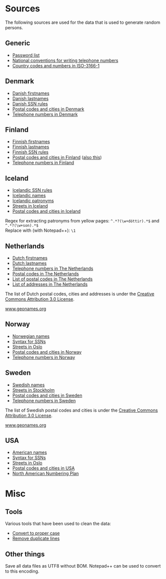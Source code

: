 ﻿# Sources

The following sources are used for the data that is used to generate random persons.

## Generic

- [Password list](https://github.com/danielmiessler/SecLists/blob/master/Passwords/darkweb2017-top1000.txt)
- [National conventions for writing telephone numbers](https://en.wikipedia.org/wiki/National_conventions_for_writing_telephone_numbers)
- [Country codes and numbers in ISO-3166-1](https://en.wikipedia.org/wiki/ISO_3166-1)

## Denmark

- [Danish firstnames](https://www.dst.dk/da/Statistik/emner/befolkning-og-valg/navne/navne-til-nyfoedte)
- [Danish lastnames](https://ast.dk/born-familie/navne/navnelister/frie-efternavne)
- [Danish SSN rules](https://www.cpr.dk/media/17534/personnummeret-i-cpr.pdf)
- [Postal codes and cities in Denmark](https://www.postnord.dk/kundeservice/postnummerkort)
- [Telephone numbers in Denmark](https://en.wikipedia.org/wiki/Telephone_numbers_in_Denmark)

## Finland

- [Finnish firstnames](https://www.avoindata.fi/data/en_GB/dataset/none)
- [Finnish lastnames](https://www.avoindata.fi/data/en_GB/dataset/none)
- [Finnish SSN rules](https://en.wikipedia.org/wiki/National_identification_number#Finland)
- [Postal codes and cities in Finland](https://www.posti.fi/business/help-and-support/postal-code-services/postal-code-files.html) ([also this](http://www.posti.fi/webpcode/))
- [Telephone numbers in Finland](https://en.wikipedia.org/wiki/Telephone_numbers_in_Finland)

## Iceland

- [Icelandic SSN rules](https://www.skra.is/english/individuals/me-and-my-family/my-registration/id-numbers/)
- [Icelandic names](https://www.island.is/mannanofn/leit-ad-nafni/)
- [Icelandic patronyms](https://en.ja.is/)
- [Streets in Iceland](https://www.postur.is/en/about-us/post-offices/post-codes/data-files/)
- [Postal codes and cities in Iceland](https://www.postur.is/en/about-us/post-offices/post-codes/data-files/)

Regex for extracting patronyms from yellow pages: `^.*?(\w+dóttir).*$` and  `^.*?(\w+son).*$`<br />
Replace with (with Notepad++): `\1`

## Netherlands

- [Dutch firstnames](https://www.meertens.knaw.nl/nvb/topnamen/land/Nederland/2014)
- [Dutch lastnames](https://github.com/digitalheir/family-names-in-the-netherlands)
- [Telephone numbers in The Netherlands](https://en.wikipedia.org/wiki/Telephone_numbers_in_the_Netherlands)
- [Postal codes in The Netherlands](https://en.wikipedia.org/wiki/Postal_codes_in_the_Netherlands)
- [List of postal codes in The Netherlands](http://download.geonames.org/export/zip/NL.zip)
- [List of addresses in The Netherlands](http://download.geonames.org/export/dump/NL.zip)

The list of Dutch postal codes, cities and addresses is under the [Creative Commons Attribution 3.0 License](http://creativecommons.org/licenses/by/3.0/).

www.geonames.org

## Norway

- [Norwegian names](https://www.ssb.no/navn)
- [Syntax for SSNs](https://ehelse.no/standarder-kodeverk-og-referansekatalog/standarder-og-referansekatalog/identifikatorer-for-personer-syntaks-for-fodselsnummer-hjelpenummer-mv-his-10012010)
- [Streets in Oslo](http://www.norskegater.com/Oslo/)
- [Postal codes and cities in Norway](https://data.norge.no/data/posten-norge/postnummer-i-norge)
- [Telephone numbers in Norway](https://en.wikipedia.org/wiki/Telephone_numbers_in_Norway)

## Sweden

- [Swedish names](http://www.scb.se/hitta-statistik/statistik-efter-amne/befolkning/amnesovergripande-statistik/namnstatistik/)
- [Streets in Stockholm](https://www.svenskaplatser.se/Stockholm/)
- [Postal codes and cities in Sweden](http://download.geonames.org/export/zip/SE.zip)
- [Telephone numbers in Sweden](https://en.wikipedia.org/wiki/Telephone_numbers_in_Sweden)

The list of Swedish postal codes and cities is under the [Creative Commons Attribution 3.0 License](http://creativecommons.org/licenses/by/3.0/).

www.geonames.org

## USA

- [American names](https://www.ssb.no/navn)
- [Syntax for SSNs](https://en.wikipedia.org/wiki/Social_Security_number)
- [Streets in Oslo](http://www.norskegater.com/Oslo/)
- [Postal codes and cities in USA](https://data.norge.no/data/posten-norge/postnummer-i-norge)
- [North American Numbering Plan](https://en.wikipedia.org/wiki/North_American_Numbering_Plan)

# Misc

## Tools

Various tools that have been used to clean the data:

- [Convert to proper case](https://convertcase.net/)
- [Remove duplicate lines](https://textmechanic.com/text-tools/basic-text-tools/remove-duplicate-lines/)

## Other things

Save all data files as UTF8 without BOM. Notepad++ can be used to convert to this encoding.
